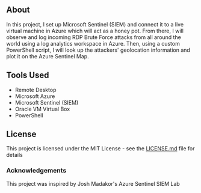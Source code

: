 ## About
In this project, I set up Microsoft Sentinel (SIEM) and connect it to a live virtual machine in Azure which will act as a honey pot. From there, I will observe and log incoming RDP Brute Force attacks from all around the world using a log analytics workspace in Azure. Then, using a custom PowerShell script, I will look up the attackers' geolocation information and plot it on the Azure Sentinel Map.

## Tools Used 
- Remote Desktop 
- Microsoft Azure
- Microsoft Sentinel (SIEM)
- Oracle VM Virtual Box 
- PowerShell

## License
This project is licensed under the MIT License - see the [LICENSE.md](https://github.com/DaveRoppo/Cyber-Security/blob/main/LICENSE) file for details

### Acknowledgements
This project was inspired by Josh Madakor's Azure Sentinel SIEM Lab 
